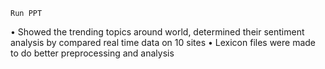```
Run PPT
```
•	Showed the trending topics around world, determined their sentiment analysis by compared real time data on 10 sites
•	Lexicon files were made to do better preprocessing and analysis
